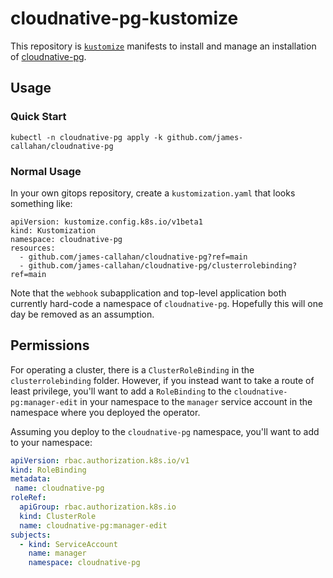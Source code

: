 # cloudnative-pg-kustomize

This repository is [`kustomize`](https://kustomize.io/) manifests to install
and manage an installation of [cloudnative-pg](https://cloudnative-pg.io/).

## Usage

### Quick Start

```
kubectl -n cloudnative-pg apply -k github.com/james-callahan/cloudnative-pg
```

### Normal Usage

In your own gitops repository, create a `kustomization.yaml` that looks something like:

```
apiVersion: kustomize.config.k8s.io/v1beta1
kind: Kustomization
namespace: cloudnative-pg
resources:
  - github.com/james-callahan/cloudnative-pg?ref=main
  - github.com/james-callahan/cloudnative-pg/clusterrolebinding?ref=main
```

Note that the `webhook` subapplication and top-level application both currently
hard-code a namespace of `cloudnative-pg`.
Hopefully this will one day be removed as an assumption.


## Permissions

For operating a cluster, there is a `ClusterRoleBinding` in the
`clusterrolebinding` folder.
However, if you instead want to take a route of least privilege, you'll want to
add a `RoleBinding` to the `cloudnative-pg:manager-edit` in your namespace to
the `manager` service account in the namespace where you deployed the operator.

Assuming you deploy to the `cloudnative-pg` namespace,
you'll want to add to your namespace:

```yaml
apiVersion: rbac.authorization.k8s.io/v1
kind: RoleBinding
metadata:
 name: cloudnative-pg
roleRef:
  apiGroup: rbac.authorization.k8s.io
  kind: ClusterRole
  name: cloudnative-pg:manager-edit
subjects:
  - kind: ServiceAccount
    name: manager
    namespace: cloudnative-pg
```
